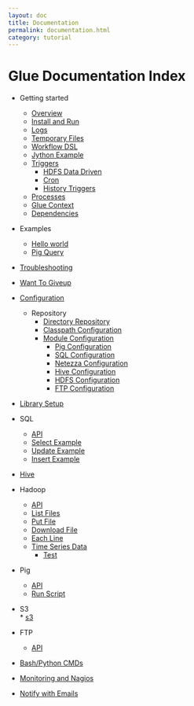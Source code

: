 ```yaml
---
layout: doc
title: Documentation
permalink: documentation.html
category: tutorial
---
```


Glue Documentation Index
=========================



* Getting started
    * [Overview](overview.html)
	* [Install and Run](installAndRun.html)
	* [Logs](logs.html)
	* [Temporary Files](tempfiles.html)
	* [Workflow DSL](workflowdsl.html)
	* [Jython Example](jythonexample.html)
	* [Triggers](triggers.html)
		* [HDFS Data Driven](triggers.html) 
		* [Cron](triggers.html)
		* [History Triggers](historytriggers.html)
	* [Processes](glueprocesses.html)
	* [Glue Context](gluecontext.html)
	* [Dependencies](processdependencies.html)
* Examples 
	* [Hello world](helloworld.html)
	* [Pig Query](pigquery.html)
* [Troubleshooting](troubleshooting.html)
* [Want To Giveup](wanttogiveup.html)
* [Configuration](configuration.html)
	* Repository
		* [Directory Repository](directoryrepository.html)
		* [Classpath Configuration](configurationclasspaths.html)
		* [Module Configuration](moduleconfiguration.html)
			* [Pig Configuration](pigconfiguration.html)
			* [SQL Configuration](mysqlconfiguration.html)    
			* [Netezza Configuration](netezzaconfiguration.html)
			* [Hive Configuration](hive.html)
			* [HDFS Configuration](hdfsconfiguration.html)
			* [FTP Configuration](ftpconfiguration.html)
* [Library Setup](librarysetup.html)
* SQL
	* [API](sqlApi.html)
	* [Select Example](sqlSelectExample.html)
	* [Update Example](sqlUpdateExample.html)
	* [Insert Example](sqlInsertExample.html)
* [Hive](hive.html)
* Hadoop
	* [API](hadoopApi.html)
	* [List Files](hadoopListFilesExample.html)
	* [Put File](hadoopPutFileExample.html)
	* [Download File](hadoopDownloadFileExample.html)
	* [Each Line](hadoopEachLineExample.html)
	* [Time Series Data](hadoopTimeSeriesExample.html)
        * [Test](s3Api.html)
* Pig
	* [API](pigApi.html)
	* [Run Script](pigRunScriptExample.html)
* S3    
        * [s3](s3Api.html)
* FTP
	* [API](ftpApi.html)

* [Bash/Python CMDs](bashPythonScripts.html)
* [Monitoring and Nagios](nagios.html)
* [Notify with Emails ](mailnotifications.html)
